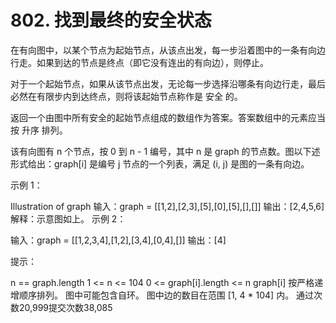 # 802. 找到最终的安全状态
在有向图中，以某个节点为起始节点，从该点出发，每一步沿着图中的一条有向边行走。如果到达的节点是终点（即它没有连出的有向边），则停止。

对于一个起始节点，如果从该节点出发，无论每一步选择沿哪条有向边行走，最后必然在有限步内到达终点，则将该起始节点称作是 安全 的。

返回一个由图中所有安全的起始节点组成的数组作为答案。答案数组中的元素应当按 升序 排列。

该有向图有 n 个节点，按 0 到 n - 1 编号，其中 n 是 graph 的节点数。图以下述形式给出：graph[i] 是编号 j 节点的一个列表，满足 (i, j) 是图的一条有向边。



示例 1：

Illustration of graph
输入：graph = [[1,2],[2,3],[5],[0],[5],[],[]]
输出：[2,4,5,6]
解释：示意图如上。
示例 2：

输入：graph = [[1,2,3,4],[1,2],[3,4],[0,4],[]]
输出：[4]


提示：

n == graph.length
1 <= n <= 104
0 <= graph[i].length <= n
graph[i] 按严格递增顺序排列。
图中可能包含自环。
图中边的数目在范围 [1, 4 * 104] 内。
通过次数20,999提交次数38,085
